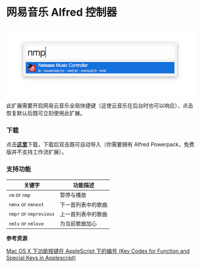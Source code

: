 # 网易音乐 Alfred 控制器

![](./alfred-screenshot.png)

此扩展需要开启网易云音乐全局快捷键（这使云音乐在后台时也可以响应），点击恢复默认后既可立刻使用此扩展。

### 下载

点击[**这里**](https://github.com/li-xinyang/AW_NeteaseAlfredController/blob/master/NeteaseMusicController.alfredworkflow?raw=trueg)下载，下载后双击既可自动导入（你需要拥有 Alfred Powerpack，免费版并不支持工作流扩展）。

### 支持功能

|关键字|功能描述|
|------|--------|
|`nm` or `nmp`|暂停与播放|
|`nmnx` or `nmnext`|下一首列表中的歌曲|
|`nmpr` or `nmprevious`|上一首列表中的歌曲|
|`nmlv` or `nmlove`|为当前歌曲加心|

**参考资源**

[Mac OS X 下功能按键在 AppleScript 下的编号 (Key Codes for Function and Special Keys in Applescript)](http://macbiblioblog.blogspot.sg/2014/12/key-codes-for-function-and-special-keys.html)
